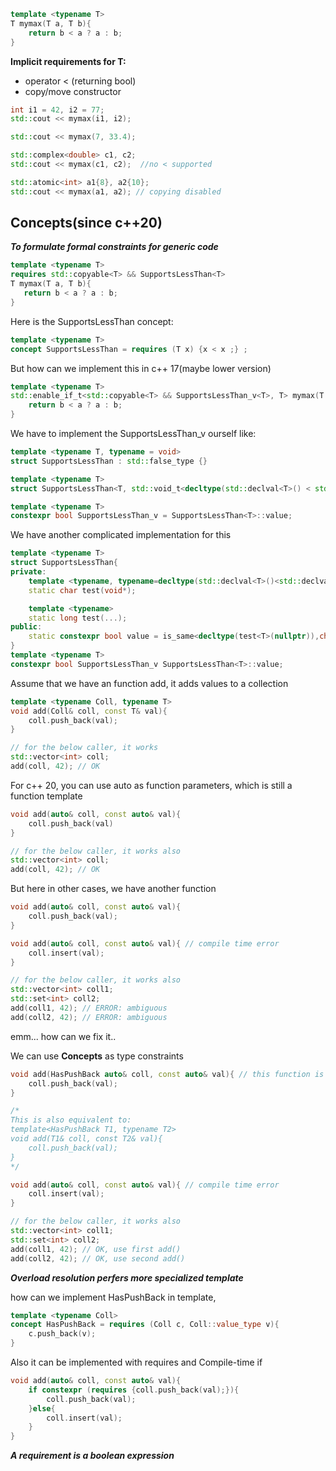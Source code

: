 ```c++
template <typename T>
T mymax(T a, T b){
    return b < a ? a : b;
}
```
**Implicit requirements for T:**
* operator < (returning bool)
* copy/move constructor

```c++
int i1 = 42, i2 = 77;
std::cout << mymax(i1, i2);

std::cout << mymax(7, 33.4);

std::complex<double> c1, c2;
std::cout << mymax(c1, c2);  //no < supported

std::atomic<int> a1{8}, a2{10};
std::cout << mymax(a1, a2); // copying disabled
```

## **Concepts(since c++20)**
 ***To formulate formal constraints for generic code***

 ```c++
template <typename T>
requires std::copyable<T> && SupportsLessThan<T>
T mymax(T a, T b){
    return b < a ? a : b;
}
 ```
Here is the SupportsLessThan concept:

```c++
template <typename T>
concept SupportsLessThan = requires (T x) {x < x ;} ;
```

But how can we implement this in c++ 17(maybe lower version)
```c++
template <typename T>
std::enable_if_t<std::copyable<T> && SupportsLessThan_v<T>, T> mymax(T a, T b){
    return b < a ? a : b;
}
```

We have to implement the SupportsLessThan_v ourself like:
```c++
template <typename T, typename = void>
struct SupportsLessThan : std::false_type {}

template <typename T>
struct SupportsLessThan<T, std::void_t<decltype(std::declval<T>() < std::declval<T>()>)>> : std::true_type{}

template <typename T>
constexpr bool SupportsLessThan_v = SupportsLessThan<T>::value;
```

We have another complicated implementation for this
```c++
template <typename T>
struct SupportsLessThan{
private:
    template <typename, typename=decltype(std::declval<T>()<std::declval<T>())>
    static char test(void*);

    template <typename>
    static long test(...);
public:
    static constexpr bool value = is_same<decltype(test<T>(nullptr)),char)>::value;
}
template <typename T>
constexpr bool SupportsLessThan_v SupportsLessThan<T>::value;
```

Assume that we have an function add, it adds values to a collection

```c++
template <typename Coll, typename T>
void add(Coll& coll, const T& val){
    coll.push_back(val);
}

// for the below caller, it works
std::vector<int> coll;
add(coll, 42); // OK
```

For c++ 20, you can use auto as function parameters, which is still a function template
```c++
void add(auto& coll, const auto& val){
    coll.push_back(val)
}

// for the below caller, it works also
std::vector<int> coll;
add(coll, 42); // OK
```

But here in other cases, we have another function
```c++
void add(auto& coll, const auto& val){
    coll.push_back(val);
}

void add(auto& coll, const auto& val){ // compile time error
    coll.insert(val);
}

// for the below caller, it works also
std::vector<int> coll1;
std::set<int> coll2;
add(coll1, 42); // ERROR: ambiguous
add(coll2, 42); // ERROR: ambiguous
```

emm... how can we fix it..

We can use **Concepts** as type constraints 

```c++
void add(HasPushBack auto& coll, const auto& val){ // this function is still a template
    coll.push_back(val);
}

/*
This is also equivalent to:
template<HasPushBack T1, typename T2>
void add(T1& coll, const T2& val){
    coll.push_back(val);
}
*/

void add(auto& coll, const auto& val){ // compile time error
    coll.insert(val);
}

// for the below caller, it works also
std::vector<int> coll1;
std::set<int> coll2;
add(coll1, 42); // OK, use first add()
add(coll2, 42); // OK, use second add()
```
***Overload resolution perfers more specialized template***

how can we implement HasPushBack in template,
```c++
template <typename Coll>
concept HasPushBack = requires (Coll c, Coll::value_type v){
    c.push_back(v);
}
```
Also it can be implemented with requires and Compile-time if

```c++
void add(auto& coll, const auto& val){
    if constexpr (requires {coll.push_back(val);}){
        coll.push_back(val);
    }else{
        coll.insert(val);
    }
}
```
***A requirement is a boolean expression***
